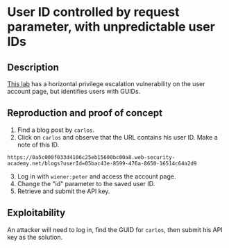 # User ID controlled by request parameter, with unpredictable user IDs

## Description

[This lab](https://portswigger.net/web-security/access-control/lab-user-id-controlled-by-request-parameter-with-unpredictable-user-ids) has a horizontal privilege escalation vulnerability on the user account page, but identifies users with GUIDs. 

## Reproduction and proof of concept

1. Find a blog post by ``carlos``.
2. Click on ``carlos`` and observe that the URL contains his user ID. Make a note of this ID.

```text
https://0a5c000f033d4106c25eb15600bc00a8.web-security-academy.net/blogs?userId=05bac43e-8599-476a-8650-16514c64a2d9
```

3. Log in with `wiener:peter` and access the account page.
4. Change the "id" parameter to the saved user ID.
5. Retrieve and submit the API key.

## Exploitability

An attacker will need to log in, find the GUID for `carlos`, then submit his API key as the solution. 
